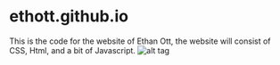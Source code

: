 # ethott.github.io
This is the code for the website of Ethan Ott, the website will consist of CSS, Html, and a bit of Javascript. 
![alt tag](/Users/ethannott/Documents/Projects/ReadMeImage.jpg.png)



